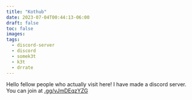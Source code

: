 ```yaml
---
title: "Kothub"
date: 2023-07-04T00:44:13-06:00
draft: false
toc: false
images:
tags:
  - discord-server
  - discord
  - somek3t
  - k3t
  - drrate
---
```


Hello fellow people who actually visit here! I have made a discord server.  
You can join at [.gg/vJmDEqzYZG](https://discord.gg/vJmDEqzYZG)
